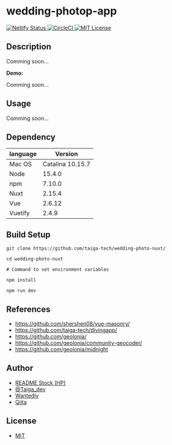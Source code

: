 # wedding-photop-app

<p>
  <a href="https://app.netlify.com/sites/brave-saha-478b20/deploys/">
    <img
      src="https://api.netlify.com/api/v1/badges/fd9db2c7-f75a-40ab-9bcd-18c4774adb8b/deploy-status"
      alt="Netlify Status"
    >
  </a>
  <a href="https://app.circleci.com/pipelines/github/taiga-tech/wedding-photo-nuxt/">
    <img
      src="https://circleci.com/gh/taiga-tech/wedding-photo-nuxt.svg?style=shield&circle-token=07c0acf41ec80850dc4f9530ac9dd72d1081f646"
      alt="CircleCI"
    >
  </a>
  <a href="https://github.com/taiga-tech/wedding-photo-nuxt/blob/master/LICENSE/">
    <img
      src="https://img.shields.io/github/license/taiga-tech/wedding-photo-nuxt"
      alt="MIT License"
    >
  </a>
</p>

## Description

Comming soon...

**Demo:**

Comming soon...

## Usage

Comming soon...

## Dependency

|language|Version|
|---|---|
|Mac OS|Catalina 10.15.7|
|Node|15.4.0|
|npm|7.10.0|
|Nuxt|2.15.4|
|Vue|2.6.12|
|Vuetify|2.4.9|

## Build Setup

```shell
git clone https://github.com/taiga-tech/wedding-photo-nuxt/

cd wedding-photo-nuxt

# Command to set environment variables

npm install

npm run dev
```

## References

- https://github.com/shershen08/vue-masonry/
- https://github.com/taiga-tech/divingapp/
- https://github.com/geolonia/
- https://github.com/geolonia/community-geocoder/
- https://github.com/geolonia/midnight

## Author

- [README Stock (HP)](https://taiga-tech.tk/)
- [@Taiga_dev](https://twitter.com/Taiga_dev/)
- [Wantedly](https://www.wantedly.com/users/137448604?profile_v1=true/)
- [Qiita](https://qiita.com/taiga-tech/)

## License

- [MIT](https://github.com/taiga-tech/wedding-photo-nuxt/blob/master/LICENSE/)
